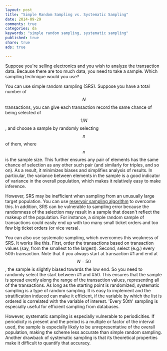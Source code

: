 ```yaml
---
layout: post
title: "Simple Random Sampling vs. Systematic Sampling"
date: 2014-09-29 
comments: true
categories: da
keywords: "simple random sampling, systematic sampling"
published: true
share: true
ads: true

---
```

Suppose you're selling electronics and you wish to analyze the transaction data. Because there are too much data, you need to take a sample. Which sampling technique would you use? 

You can use simple random sampling (SRS). Suppose you have a total number of $$N$$ transactions, you can give each transaction record the same chance of being selected of $$1/N$$, and choose a sample by randomly selecting $$n$$ of them, where $$n$$ is the sample size. This further ensures any pair of elements has the same chance of selection as any other such pair (and similarly for triples, and so on). As a result, it minimizes biases and simplifies analysis of results. In particular, the variance between elements in the sample is a good indicator of variance in the overall population, which makes it relatively easy to make inference. 

However, SRS may be inefficient when sampling from an unusually large target population. You can use [reservoir sampling algorithm](http://masterr.org/da/reservoir-sampling-and-algorithm-r/) to overcome this. In addition, SRS can be vulnerable to sampling error because the randomness of the selection may result in a sample that doesn't reflect the makeup of the population. For instance, a simple random sample of transactions could easily end up with too many small ticket orders and too few big ticket orders (or vice versa).

You can also use systematic sampling, which overcomes this weakness of SRS. It works like this. First, order the transactions based on transaction values (say, from the smallest to the largest). Second, select (e.g.) every 50th transaction. Note that if you always start at transaction #1 and end at $$N-50$$, the sample is slightly biased towards the low end. So you need to  randomly select the start between #1 and #50. This ensures that the sample is spread evenly along the range of the transaction values, representing all of the transactions. As long as the starting point is randomized, systematic sampling is a type of random sampling. It is easy to implement and the stratification induced can make it efficient, if the variable by which the list is ordered is correlated with the variable of interest. 'Every 50th' sampling is especially useful for efficient sampling from databases.

However, systematic sampling is especially vulnerable to periodicities. If periodicity is present and the period is a multiple or factor of the interval used, the sample is especially likely to be unrepresentative of the overall population, making the scheme less accurate than simple random sampling. Another drawback of systematic sampling is that its theoretical properties make it difficult to quantify that accuracy. 
